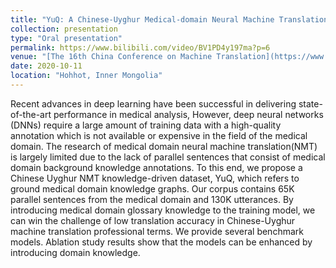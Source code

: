 ```yaml
---
title: "YuQ: A Chinese-Uyghur Medical-domain Neural Machine Translation Dataset Towards Knowledge-driven "
collection: presentation
type: "Oral presentation"
permalink: https://www.bilibili.com/video/BV1PD4y197ma?p=6
venue: "[The 16th China Conference on Machine Translation](https://www.bilibili.com/video/BV1PD4y197ma?p=6)"
date: 2020-10-11
location: "Hohhot, Inner Mongolia"
---
```


Recent advances in deep learning have been successful in delivering state-of-the-art performance in medical analysis, However, deep neural networks (DNNs) require a large amount of training data with a high-quality annotation which is not available or expensive in the field of the medical domain. The research of medical domain neural machine translation(NMT) is largely limited due to the lack of parallel sentences that consist of medical domain background knowledge annotations. To this end, we propose a Chinese Uyghur NMT knowledge-driven dataset, YuQ, which refers to ground medical domain knowledge graphs. Our corpus contains 65K parallel sentences from the medical domain and 130K utterances. By introducing medical domain glossary knowledge to the training model, we can win the challenge of low translation accuracy in Chinese-Uyghur machine translation professional terms. We provide several benchmark models. Ablation study results show that the models can be enhanced by introducing domain knowledge.
